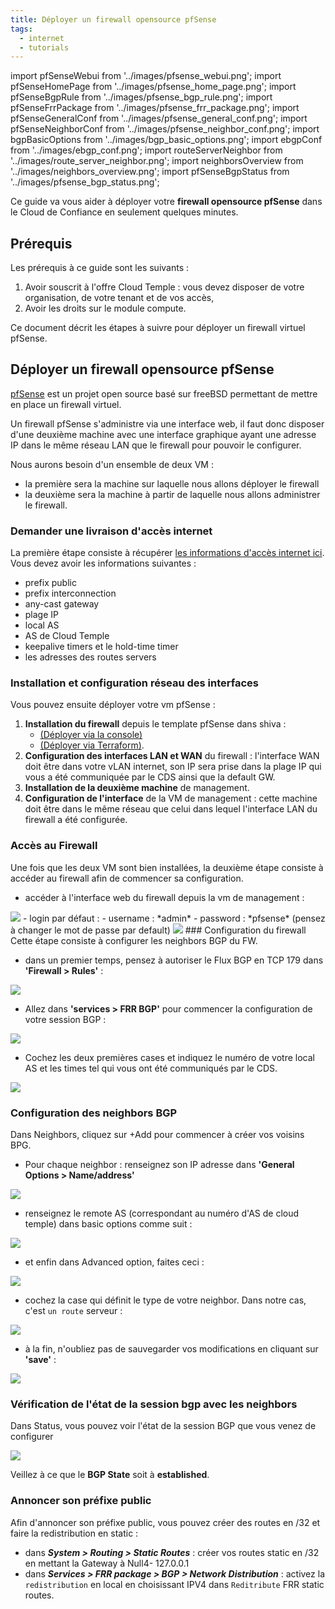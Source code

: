 ```yaml
---
title: Déployer un firewall opensource pfSense
tags:
  - internet
  - tutorials
---
```

import pfSenseWebui from '../images/pfsense_webui.png';
import pfSenseHomePage from '../images/pfsense_home_page.png';
import pfSenseBgpRule from '../images/pfsense_bgp_rule.png';
import pfSenseFrrPackage from '../images/pfsense_frr_package.png';
import pfSenseGeneralConf from '../images/pfsense_general_conf.png';
import pfSenseNeighborConf from '../images/pfsense_neighbor_conf.png';
import bgpBasicOptions from '../images/bgp_basic_options.png';
import ebgpConf from '../images/ebgp_conf.png';
import routeServerNeighbor from '../images/route_server_neighbor.png';
import neighborsOverview from '../images/neighbors_overview.png';
import pfSenseBgpStatus from '../images/pfsense_bgp_status.png';

Ce guide va vous aider à déployer votre __firewall opensource pfSense__ dans le Cloud de Confiance en seulement quelques minutes.

## Prérequis

Les prérequis à ce guide sont les suivants :

1. Avoir souscrit à l'offre Cloud Temple : vous devez disposer de votre organisation, de votre tenant et de vos accès,
2. Avoir les droits sur le module compute.

Ce document décrit les étapes à suivre pour déployer un firewall virtuel pfSense.

## Déployer un firewall opensource pfSense

[pfSense](https://www.pfsense.org) est un projet open source basé sur freeBSD permettant de mettre en place un firewall virtuel.

Un firewall pfSense s'administre via une interface web, il faut donc disposer d'une deuxième machine
avec une interface graphique ayant une adresse IP dans le même réseau LAN que le firewall pour pouvoir le configurer.

Nous aurons besoin d'un ensemble de deux VM :

- la première sera la machine sur laquelle nous allons déployer le firewall
- la deuxième sera la machine à partir de laquelle nous allons administrer le firewall.

### Demander une livraison d'accès internet

La première étape consiste à récupérer [les informations d'accès internet ici](https://docs.cloud-temple.com/network/internet/quickstart#gestion-de-vos-connectivites-internet).
 Vous devez avoir les informations suivantes :

- prefix public
- prefix interconnection
- any-cast gateway
- plage IP
- local AS
- AS de Cloud Temple
- keepalive timers et le hold-time timer
- les adresses des routes servers

### Installation et configuration réseau des interfaces

Vous pouvez ensuite déployer votre vm pfSense :

1. __Installation du firewall__ depuis le template pfSense dans shiva :
    - [(Déployer via la console)](/docs/iaas_vmware/tutorials/deploy_vm_template)
    - [(Déployer via Terraform)](/docs/iaas_vmware/tutorials/deploy_vm_terraform).
2. __Configuration des interfaces LAN et WAN__ du firewall : l'interface WAN doit être dans votre vLAN internet, son IP sera prise dans la plage IP qui vous a été communiquée par le CDS ainsi que la default GW.
3. __Installation de la deuxième machine__ de management.
4. __Configuration de l'interface__ de la VM de management : cette machine doit être dans le même réseau que celui dans lequel l'interface LAN du firewall a été configurée.

### Accès au Firewall

Une fois que les deux VM sont bien installées, la deuxième étape consiste à accéder au firewall afin de commencer sa configuration.

- accéder à l'interface web du firewall depuis la vm de management :

<img src={pfSenseWebui} />
- login par défaut :
    - username : *admin*
    - password : *pfsense* (pensez à changer le mot de passe par default)

<img src={pfSenseHomePage} />
### Configuration du firewall
Cette étape consiste à configurer les neighbors BGP du FW.

- dans un premier temps, pensez à autoriser le Flux BGP en TCP 179 dans __'Firewall > Rules'__ :

<img src={pfSenseBgpRule} />

- Allez dans __'services > FRR BGP'__ pour commencer la configuration de votre session BGP :

<img src={pfSenseFrrPackage} />

- Cochez les deux premières cases et indiquez le numéro de votre local AS et les times tel qui vous ont été communiqués par le CDS.

<img src={pfSenseGeneralConf} />

### Configuration des neighbors BGP

Dans Neighbors, cliquez sur +Add pour commencer à créer vos voisins BPG.

- Pour chaque neighbor : renseignez son IP adresse dans __'General Options > Name/address'__

<img src={pfSenseNeighborConf} />

- renseignez le remote AS (correspondant au numéro d'AS de cloud temple) dans basic options comme suit :

<img src={bgpBasicOptions} />

- et enfin dans Advanced option, faites ceci :

<img src={ebgpConf} />

- cochez la case qui définit le type de votre neighbor. Dans notre cas, c'est ``un route`` serveur :

<img src={routeServerNeighbor} />

- à la fin, n'oubliez pas de sauvegarder vos modifications en cliquant sur __'save'__ :

<img src={neighborsOverview} />

### Vérification de l'état de la session bgp avec les neighbors

Dans Status, vous pouvez voir l'état de la session BGP que vous venez de configurer

<img src={pfSenseBgpStatus} />

Veillez à ce que le __BGP State__ soit à __established__.

### Annoncer son préfixe public

Afin d'annoncer son préfixe public, vous pouvez créer des routes en /32 et faire la redistribution en static :

- dans __*System > Routing > Static Routes*__ : créer vos routes static en /32 en mettant la Gateway à Null4- 127.0.0.1
- dans __*Services > FRR package > BGP > Network Distribution*__ : activez la ``redistribution`` en local en choisissant IPV4 dans ``Reditribute`` FRR static routes.

